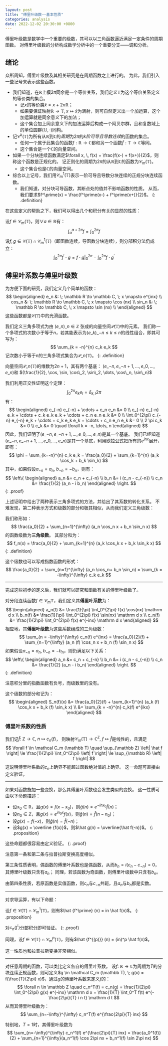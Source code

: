 ```yaml
---
layout: post
title: "傅里叶级数——基本性质"
categories: analysis
date: 2022-12-02 20:30:00 +0800
--- 
```


傅里叶级数是数学中一个重要的级数，其可以以三角函数逼近满足一定条件的周期函数。
对傅里叶级数的分析构成数学分析中的一个重要分支——调和分析。

## 绪论

众所周知，傅里叶级数及其相关研究是在周期函数之上进行的。
为此，我们引入一些记号来表示这些函数。

- 我们知道，在$\mathbb R$上模$2\pi$同余是一个等价关系，我们定义$\mathbb T$为这个等价关系定义的等价类的集合。
  + 记$x$的等价类$\tilde x = x + 2 \pi \mathbb R$；
  + 如果要保证映射$\mathbb R \to \mathbb T, x \mapsto \tilde x$为满射，则可自然定义出一个加运算，这个加运算就是同余意义下的加法；
  + 这个集合加上同余意义下的加法运算后构成一个阿贝尔群，且和复数域上的单位圆群$(\mathbb U, \cdot)$同构。
- 记$\mathcal C^k (\mathbb T)$为所有从$\mathbb R$到$\mathbb C$的*周期*为$2 \pi$的*k阶可导且导数连续*的函数的集合。
  + 任何一个属于此集合的函数$f: \mathbb R \to \mathbb C$都和另一个函数$\tilde f : \mathbb T \to \mathbb C$等同。
  + 这个集合是一个$\mathbb C$的向量空间。
- 如果一个分块连续函数满足$\forall x, \, f(x) = \frac{f(x-) + f(x+)}{2}$，则称这个函数是正规化的。
  记正则化的周期为$2 \pi$的从$\mathbb R$到$\mathbb C$的函数为$\mathcal C_m (\mathbb T)$。
  + 这个集合也是$\mathbb C$的向量空间。
- 综合以上记号，我们用$\mathcal C^1_m (\mathbb T)$表示一阶可导且导数分块连续的正规分块连续函数。
  + 我们知道，对分块可导函数，其断点处的值并不影响函数的性质。
    从而，我们要求$f^\prime(x) = \frac{f^\prime(x-) + f^\prime(x+)}{2}$。
{: .definition}

在这些定义的帮助之下，我们可以得出几个和积分有关的显然的性质：

设$f \in \mathcal C_m (\mathbb T)$，则$\forall a \in \mathbb R$有：
$$
\int_a^{a + 2\pi} f = \int_0^{2\pi} f
$$
设$f,g \in \mathcal C (\mathbb T) \cap \mathcal C_m^1 (\mathbb T)$（即函数连续，导函数分块连续），则分部积分法仍成立：
$$
\int_0^{2\pi} f^\prime \cdot g = \left. f \cdot g \right|_0^{2\pi} - \int_0^{2\pi} f \cdot g^\prime
$$

## 傅里叶系数与傅里叶级数

为方便下面的研究，我们定义几个简单的函数：
$$
\begin{aligned}
e_n &: \; \mathbb R \to \mathbb C, \; x \mapsto e^{inx} \\
cos_n &: \; \mathbb R \to \mathbb C, \; x \mapsto \cos (nx) \\
sin_n &: \; \mathbb R \to \mathbb C, \; x \mapsto \sin (nx) \\
\end{aligned}
$$
这些函数都是$\mathcal C (\mathbb T)$中的光滑函数。

我们定义三角多项式为由 $(e\_n)\_{n \in \mathbb Z}$ 张成的向量空间$\mathcal P (\mathbb T)$中的元素。
我们称一个多项式的次数小于等于$n$，若其能表示为$(e\_k)\_{-n \le k \le n}$的线性组合，即其可写为：
$$
\sum_{k = -n}^{n} c_k e_k
$$
记次数小于等于n的三角多项式集合为$\mathcal P\_n (\mathbb T)$。
{: .definition}

向量空间$\mathcal P\_n (\mathbb T)$的维数为$2n+1$，其有两个基底：
$(e\_{-n},e\_{-n+1},\dots,e\_{0}, \dots, e\_{n})$和
$(\frac{1}{2}, \cos, \sin, \cos\_2, \sin\_2, \dots, \cos\_n, \sin\_n)$

我们利用正交性证明这个定理：
$$
\int_0^{2\pi} e_k e_l = \delta_{k, l} 2 \pi
$$
有：
$$
\begin{aligned}
c_{-n} e_{-n} + \cdots + c_n e_n &= 0 \\
c_{-n} e_{-n} e_k + \cdots + c_k e_k e_k + \cdots + c_n e_n e_k &= 0 \\
\int_0^{2\pi} c_{-n} e_{-n} e_k + \cdots + c_k e_k e_k + \cdots + c_n e_n e_k &= 0 \\
2 \pi c_k &= 0 \\
c_k &= 0 \quad \forall k = -n, \dots, n
\end{aligned}
$$
因此，我们证明了$(e\_{-n},e\_{-n+1},\dots,e\_{0}, \dots, e\_{n})$是其一个基底。
我们已经知道$(e\_{-n},e\_{-n+1},\dots,e\_{0}, \dots, e\_{n})$是其一个基底，利用欧拉公式把所有的$e^{inx}$展开，即有：
$$
\phi = \sum_{k=-n}^{n} c_k e_k = \frac{a_0}{2} + \sum_{k=1}^{n} (a_k \cos_k + b_k \sin_k)
$$
其中，如果假设$a_{-n}=a_n, \; b_{-n} = -b_n$，则有：
$$
\left\{
\begin{aligned}
a_n &= c_n + c_{-n} \\
b_n &= i (c_n - c_{-n}) \\
c_n &= \frac{1}{2} (a_n - i b_n)
\end{aligned}
\right.
$$
{: .proof}

上述证明中给出了两种表示三角多项式的方法，并给出了其系数的转化关系。
不难发现，第二种表示方式和级数的部分和极其相似，从而我们定义三角级数：

我们称形如：
$$
\frac{a_0}{2} + \sum_{n=1}^{\infty} (a_n \cos_n x + b_n \sin_n x)
$$
的函数级数为**三角级数**。
其部分和为：
$$
f_n(x) = \frac{a_0}{2} + \sum_{k=1}^{n} (a_k \cos_k x + b_k \sin_k x)
$$
{: .definition}

这个级数也可以写成指数函数的形式：
$$
\frac{a_0}{2} + \sum_{n=1}^{\infty} (a_n \cos_n+ b_n \sin_n) = \sum_{k = -\infty}^{\infty} c_k e_k
$$

---

完成这些初步的定义后，我们就可以研究和函数有关的傅里叶级数了。

对分段连续函数$f \in \mathcal C_m{\mathbb T}$，我们定义其**傅里叶系数**为：
$$
\begin{aligned}
a_n(f) &= \frac{1}{\pi} \int_0^{2\pi} f(x) \cos(nx) \mathrm d x \\
b_n(f) &= \frac{1}{\pi} \int_0^{2\pi} f(x) \sin(nx) \mathrm d x \\
c_n(f) &= \frac{1}{2\pi} \int_0^{2\pi} f(x) e^{-inx} \mathrm d x
\end{aligned}
$$
相应地，其**傅里叶级数**为这些系数组成的三角级数：
$$
\sum_{n = -\infty}^{\infty} c_n(f) e^{inx} = 
\frac{a_0}{2}(f) + \sum_{n=1}^{\infty} (a_n (f) \cos_n x + b_n (f) \sin_n x)
$$
如果假设$a_{-n}=a_n, \; b_{-n} = -b_n$，则仍满足以下关系：
$$
\left\{
\begin{aligned}
a_n &= c_n + c_{-n} \\
b_n &= i (c_n - c_{-n}) \\
c_n &= \frac{1}{2} (a_n - i b_n)
\end{aligned}
\right.
$$
{: .definition}

注意积分里的指数函数有负号，而级数里的没有。

这个级数的部分和记为：
$$
\begin{aligned}
S_n(f)(x) 
&= \frac{a_0}{2}(f) + \sum_{k=1}^{n} (a_k (f) \cos_k x + b_k (f) \sin_k x) \\
&= \sum_{k = -n}^{n} c_k(f) e^{ikx}
\end{aligned}
$$

### 傅里叶系数的性质

我们记$\hat f : \; \mathbb Z \to \mathbb C, \; n \mapsto c_n(f)$，
则映射$\mathcal C_m (\mathbb T) \to \mathbb C^{\mathbb Z}, \; f \mapsto \hat f$是线性的，且满足
$$
\forall f \in \mathcal C_m (\mathbb T) \quad \sup_{\mathbb Z} \left| \hat f \right| 
\le \frac{1}{2\pi} \int_0^{2\pi} \left| f \right| 
\le \sup_{\mathbb R} \left| f \right|
$$
这说明傅里叶系数的$c_n$上确界不能超过函数绝对值的上确界。
这一命题可直接由定义验证。

---

如果对函数施加一些变换，那么其傅里叶系数也会发生类似的变换。
这一性质可由以下命题描述：

- 设$x_0 \in \mathbb R$，且$g(x) = f(x - x_0)$，则$\hat g(n) = e^{-inx_0} \hat f(n)$；
- 设$n_0 \in \mathbb Z$，且$g(x) = e^{in_0x} f(x)$，则$\hat g(n) = \hat f (n - n_0)$；
- 设$g(x) = f(-x)$，则$\hat g(n) = \hat f(-n)$；
- 设$g(x) = \overline {f(x)}$，则$\hat g(n) = \overline{\hat f(-n)}$。
{: .proposition}

这些命题都很容易由定义验证。
{: .proof}

注意第一条和第二条与拉普拉斯变换高度相似。

第三条性质表明，偶函数的傅里叶系数也是偶函数，从而$b_n = i(c_n - c_{-n}) = 0$，其傅里叶级数只含有$a_n$；
同理，若该函数为奇函数，则傅里叶级数中只含有$b_n$。

由第四条性质，若原函数是实值函数，则$c_n$与$c_{-n}$共轭，且$a_n$与$b_n$都是实数。

---

对求导运算，有以下命题：

设$f \in \mathcal C (\mathbb T) \cap \mathcal C_m^1 (\mathbb T)$，则有$\hat {f^\prime} (n) = in \hat f(n)$。
{: .proposition}

对$c_n(f^\prime)$分部积分即可验证。
{: .proof}

同理，设$f \in \mathcal C (\mathbb T) \cap \mathcal C_m^p (\mathbb T)$，则有$\hat {f^{(p)}} (n) = (in)^p \hat f(n)$。

这一性质也和拉普拉斯变换非常相似。

--- 

对任意周期的函数，可以类比定义各自的傅里叶系数。
设$f: \; \mathbb R \to \mathbb C$为周期为$T$的分块连续正规函数，则可定义$g \in \mathcal C_m (\mathbb T), \; g(x) = f(\frac{T}{2\pi} x)$，通过$g$的傅里叶系数来定义$f$的：
$$
\forall n \in \mathbb Z \quad
c_n^T(f) = c_n(g) =
\frac{1}{2\pi} \int_0^{2\pi} g(x) e^{-inx} \mathrm d x =
\frac{1}{T} \int_0^T f(t) e^{-\frac{2\pi}{T} i n t} \mathrm d t
$$
从而其傅里叶级数为：
$$
\sum_{n=-\infty}^{\infty} c_n^T(f) e^{\frac{2\pi}{T} inx}
$$

特别地，$T = 1$时，其傅里叶级数为
$$
\sum_{n=-\infty}^{\infty} c_n^1(f) e^{\frac{2\pi}{T} inx} =
\frac{a_0^1(f)}{2} + \sum_{n=1}^{\infty}(a_n^1(f) \cos 2\pi nx + b_n^1(f) \sin 2\pi nx)
$$

